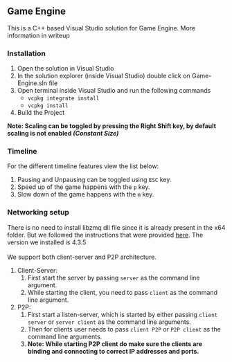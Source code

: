 ## Game Engine

This is a C++ based Visual Studio solution for Game Engine. More information in writeup

### Installation
1. Open the solution in Visual Studio
2. In the solution explorer (inside Visual Studio) double click on Game-Engine.sln file
3. Open terminal inside Visual Studio and run the following commands
    - `vcpkg integrate install`
    - `vcpkg install`
4. Build the Project

**Note: Scaling can be toggled by pressing the Right Shift key, by default scaling is not enabled *(Constant Size)***

### Timeline
For the different timeline features view the list below:
1. Pausing and Unpausing can be toggled using `ESC` key.
2. Speed up of the game happens with the `p` key.
3. Slow down of the game happens with the `m` key.

### Networking setup
There is no need to install libzmq dll file since it is already present in the x64 folder. But we followed the instructions that were provided [here](https://moodle-courses2425.wolfware.ncsu.edu/mod/page/view.php?id=351117). The version we installed is 4.3.5
<br><br>
We support both client-server and P2P architecture.
1. Client-Server:
    1. First start the server by passing `server` as the command line argument.
    2. While starting the client, you need to pass `client` as the command line argument.
2. P2P:
    1. First start a listen-server, which is started by either passing `client server` or `server client` as the command line arguments.
    2. Then for clients user needs to pass `client P2P` or `P2P client` as the command line arguments.
    3. **Note: While starting P2P client do make sure the clients are binding and connecting to correct IP addresses and ports.**
